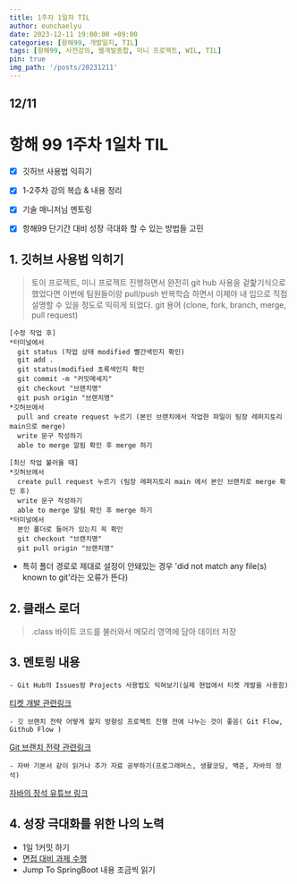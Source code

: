 ```yaml
---
title: 1주차 1일차 TIL
author: eunchaelyu
date: 2023-12-11 19:00:00 +09:00
categories: [항해99, 개발일지, TIL]
tags: [항해99, 사전강의, 웹개발종합, 미니 프로젝트, WIL, TIL]
pin: true
img_path: '/posts/20231211'
---
```


## 12/11
# 항해 99 1주차 1일차 TIL     

- [x] 깃허브 사용법 익히기    
- [x] 1-2주차 강의 복습 & 내용 정리     
- [x] 기술 매니저님 멘토링    
- [x] 항해99 단기간 대비 성장 극대화 할 수 있는 방법들 고민
    

## 1. 깃허브 사용법 익히기    
> 토이 프로젝트, 미니 프로젝트 진행하면서 완전히 git hub 사용을 겉핥기식으로 했었다면
> 이번에 팀원들이랑 pull/push 반복학습 하면서 이제야 내 입으로 직접 설명할 수 있을 정도로
> 익히게 되었다. git 용어 (clone, fork, branch, merge, pull request)
     
```text
[수정 작업 후]
*터미널에서
  git status (작업 상태 modified 빨간색인지 확인)
  git add .
  git status(modified 초록색인지 확인
  git commit -m "커밋메세지"
  git checkout "브랜치명"
  git push origin "브랜치명"
*깃허브에서
  pull and create request 누르기 (본인 브랜치에서 작업한 파일이 팀장 레퍼지토리 main으로 merge)
  write 문구 작성하기
  able to merge 알림 확인 후 merge 하기

[최신 작업 불러올 때]
*깃허브에서
  create pull request 누르기 (팀장 레퍼지토리 main 에서 본인 브랜치로 merge 확인 후)
  write 문구 작성하기
  able to merge 알림 확인 후 merge 하기
*터미널에서
  본인 폴더로 들어가 있는지 꼭 확인 
  git checkout "브랜치명"
  git pull origin "브랜치명"
```
  - 특히 폴더 경로로 제대로 설정이 안돼있는 경우 'did not match any file(s) known to git'라는 오류가 뜬다)    
    
## 2. 클래스 로더    
> .class 바이트 코드를 불러와서 메모리 영역에 담아 데이터 저장    

## 3. 멘토링 내용         
    - Git Hub의 Issues랑 Projects 사용법도 익혀보기(실제 현업에서 티켓 개발을 사용함)        
   [티켓 개발 관련링크](https://velog.io/@aajaeyoung/ticket-driven-development)    

    - 깃 브랜치 전략 어떻게 할지 방향성 프로젝트 진행 전에 나누는 것이 좋음( Git Flow, Github Flow )    
   [Git 브랜치 전략 관련링크](https://hudi.blog/git-branch-strategy/)    

    - 자바 기본서 같이 읽거나 추가 자료 공부하기(프로그래머스, 생활코딩, 백준, 자바의 정석)    
   [자바의 정석 유튜브 링크](https://www.youtube.com/@keesun.b/videos)    

## 4. 성장 극대화를 위한 나의 노력    
   - 1일 1커밋 하기    
   - [면접 대비 과제 수행](https://github.com/whiteship/live-study/issues?q=is%3Aissue+is%3Aclosed)    
   - Jump To SpringBoot 내용 조금씩 읽기    
